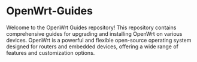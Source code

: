 # OpenWrt-Guides
Welcome to the OpenWrt Guides repository! This repository contains comprehensive guides for upgrading and installing OpenWrt on various devices. OpenWrt is a powerful and flexible open-source operating system designed for routers and embedded devices, offering a wide range of features and customization options.
